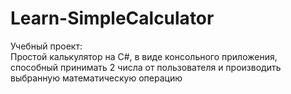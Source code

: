 # Learn-SimpleCalculator
Учебный проект: <br>
Простой калькулятор на C#, в виде консольного приложения, способный принимать 2 числа от пользователя и производить выбранную математическую операцию
